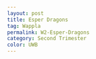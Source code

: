 ```yaml
---
layout: post
title: Esper Dragons
tag: Wappla
permalink: W2-Esper-Dragons
category: Second Trimester
color: UWB
---
```


